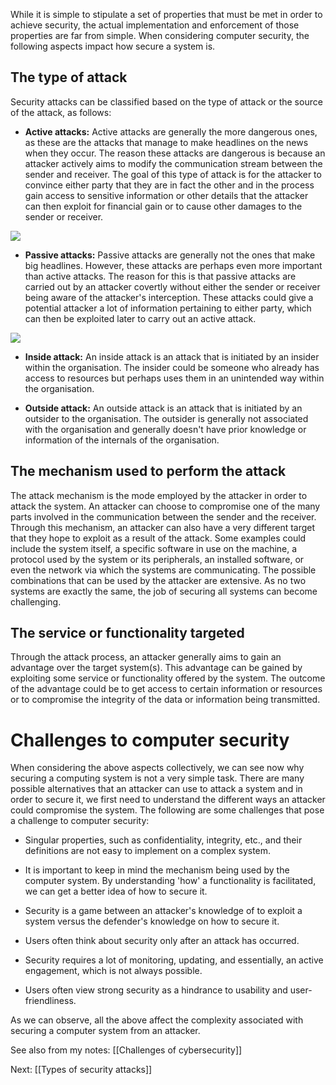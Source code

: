 While it is simple to stipulate a set of properties that must be met in order to achieve security, the actual implementation and enforcement of those properties are far from simple. When considering computer security, the following aspects impact how secure a system is.

## The type of attack

Security attacks can be classified based on the type of attack or the source of the attack, as follows:

- **Active attacks:** Active attacks are generally the more dangerous ones, as these are the attacks that manage to make headlines on the news when they occur. The reason these attacks are dangerous is because an attacker actively aims to modify the communication stream between the sender and receiver. The goal of this type of attack is for the attacker to convince either party that they are in fact the other and in the process gain access to sensitive information or other details that the attacker can then exploit for financial gain or to cause other damages to the sender or receiver.

![](../../../../meri-public/garden/e75bd6258582c7b930ea94520a4b0be0.png)

- **Passive attacks:** Passive attacks are generally not the ones that make big headlines. However, these attacks are perhaps even more important than active attacks. The reason for this is that passive attacks are carried out by an attacker covertly without either the sender or receiver being aware of the attacker's interception. These attacks could give a potential attacker a lot of information pertaining to either party, which can then be exploited later to carry out an active attack.
    
![](../../../../meri-public/garden/edf0152b3dfd65a507605f36df3e8f31.png)

- **Inside attack:** An inside attack is an attack that is initiated by an insider within the organisation. The insider could be someone who already has access to resources but perhaps uses them in an unintended way within the organisation.
    
- **Outside attack:** An outside attack is an attack that is initiated by an outsider to the organisation. The outsider is generally not associated with the organisation and generally doesn't have prior knowledge or information of the internals of the organisation.  
    

## The mechanism used to perform the attack

The attack mechanism is the mode employed by the attacker in order to attack the system. An attacker can choose to compromise one of the many parts involved in the communication between the sender and the receiver. Through this mechanism, an attacker can also have a very different target that they hope to exploit as a result of the attack. Some examples could include the system itself, a specific software in use on the machine, a protocol used by the system or its peripherals, an installed software, or even the network via which the systems are communicating. The possible combinations that can be used by the attacker are extensive. As no two systems are exactly the same, the job of securing all systems can become challenging.

## The service or functionality targeted

Through the attack process, an attacker generally aims to gain an advantage over the target system(s). This advantage can be gained by exploiting some service or functionality offered by the system. The outcome of the advantage could be to get access to certain information or resources or to compromise the integrity of the data or information being transmitted.

# Challenges to computer security

When considering the above aspects collectively, we can see now why securing a computing system is not a very simple task. There are many possible alternatives that an attacker can use to attack a system and in order to secure it, we first need to understand the different ways an attacker could compromise the system. The following are some challenges that pose a challenge to computer security:

- Singular properties, such as confidentiality, integrity, etc., and their definitions are not easy to implement on a complex system.
    
- It is important to keep in mind the mechanism being used by the computer system. By understanding 'how' a functionality is facilitated, we can get a better idea of how to secure it.
    
- Security is a game between an attacker's knowledge of to exploit a system versus the defender's knowledge on how to secure it.
    
- Users often think about security only after an attack has occurred.
    
- Security requires a lot of monitoring, updating, and essentially, an active engagement, which is not always possible.
    
- Users often view strong security as a hindrance to usability and user-friendliness.
    

As we can observe, all the above affect the complexity associated with securing a computer system from an attacker.

See also from my notes: [[Challenges of cybersecurity]]

Next: [[Types of security attacks]]
